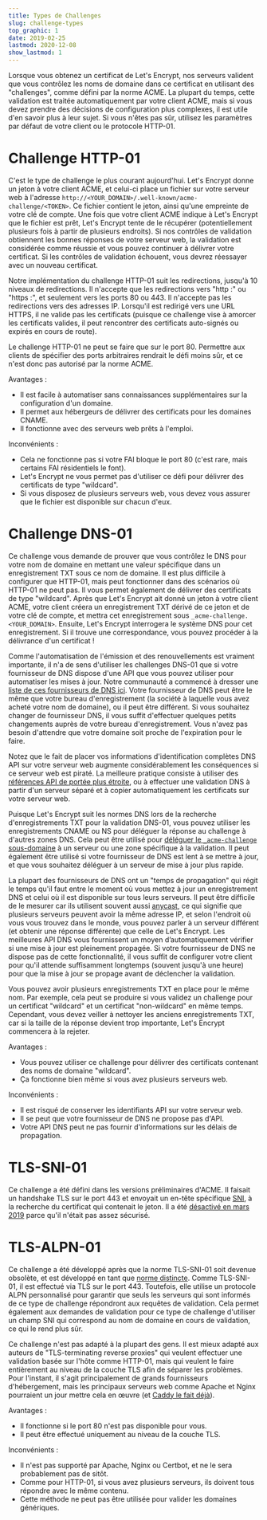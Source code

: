 ```yaml
---
title: Types de Challenges
slug: challenge-types
top_graphic: 1
date: 2019-02-25
lastmod: 2020-12-08
show_lastmod: 1
---
```



Lorsque vous obtenez un certificat de Let's Encrypt, nos serveurs valident que vous contrôlez les noms de domaine dans ce certificat en utilisant des "challenges", comme défini par la norme ACME. La plupart du temps, cette validation est traitée automatiquement par votre client ACME, mais si vous devez prendre des décisions de configuration plus complexes, il est utile d'en savoir plus à leur sujet. Si vous n'êtes pas sûr, utilisez les paramètres par défaut de votre client ou le protocole HTTP-01.

# Challenge HTTP-01

C'est le type de challenge le plus courant aujourd'hui. Let's Encrypt donne un jeton à votre client ACME, et celui-ci place un fichier sur votre serveur web à l'adresse `http://<YOUR_DOMAIN>/.well-known/acme-challenge/<TOKEN>`. Ce fichier contient le jeton, ainsi qu'une empreinte de votre clé de compte. Une fois que votre client ACME indique à Let's Encrypt que le fichier est prêt, Let's Encrypt tente de le récupérer (potentiellement plusieurs fois à partir de plusieurs endroits). Si nos contrôles de validation obtiennent les bonnes réponses de votre serveur web, la validation est considérée comme réussie et vous pouvez continuer à délivrer votre certificat. Si les contrôles de validation échouent, vous devrez réessayer avec un nouveau certificat.

Notre implémentation du challenge HTTP-01 suit les redirections, jusqu'à 10 niveaux de redirections. Il n'accepte que les redirections vers "http :" ou "https :", et seulement vers les ports 80 ou 443. Il n'accepte pas les redirections vers des adresses IP. Lorsqu'il est redirigé vers une URL HTTPS, il ne valide pas les certificats (puisque ce challenge vise à amorcer les certificats valides, il peut rencontrer des certificats auto-signés ou expirés en cours de route).

Le challenge HTTP-01 ne peut se faire que sur le port 80. Permettre aux clients de spécifier des ports arbitraires rendrait le défi moins sûr, et ce n'est donc pas autorisé par la norme ACME.

Avantages :

 - Il est facile à automatiser sans connaissances supplémentaires sur la configuration d'un domaine.
 - Il permet aux hébergeurs de délivrer des certificats pour les domaines CNAME.
 - Il fonctionne avec des serveurs web prêts à l'emploi.

Inconvénients :

 - Cela ne fonctionne pas si votre FAI bloque le port 80 (c'est rare, mais certains FAI résidentiels le font).
 - Let's Encrypt ne vous permet pas d'utiliser ce défi pour délivrer des certificats de type "wildcard".
 - Si vous disposez de plusieurs serveurs web, vous devez vous assurer que le fichier est disponible sur chacun d'eux.

# Challenge DNS-01

Ce challenge vous demande de prouver que vous contrôlez le DNS pour votre nom de domaine en mettant une valeur spécifique dans un enregistrement TXT sous ce nom de domaine. Il est plus difficile à configurer que HTTP-01, mais peut fonctionner dans des scénarios où HTTP-01 ne peut pas. Il vous permet également de délivrer des certificats de type "wildcard". Après que Let's Encrypt ait donné un jeton à votre client ACME, votre client créera un enregistrement TXT dérivé de ce jeton et de votre clé de compte, et mettra cet enregistrement sous `_acme-challenge.<YOUR_DOMAIN>`. Ensuite, Let's Encrypt interrogera le système DNS pour cet enregistrement. Si il trouve une correspondance, vous pouvez procéder à la délivrance d'un certificat !

Comme l'automatisation de l'émission et des renouvellements est vraiment importante, il n'a de sens d'utiliser les challenges DNS-01 que si votre fournisseur de DNS dispose d'une API que vous pouvez utiliser pour automatiser les mises à jour. Notre communauté a commencé à dresser une [ liste de ces fournisseurs de DNS ici](https://community.letsencrypt.org/t/dns-providers-who-easily-integrate-with-lets-encrypt-dns-validation/86438). Votre fournisseur de DNS peut être le même que votre bureau d'enregistrement (la société à laquelle vous avez acheté votre nom de domaine), ou il peut être différent. Si vous souhaitez changer de fournisseur DNS, il vous suffit d'effectuer quelques petits changements auprès de votre bureau d'enregistrement. Vous n'avez pas besoin d'attendre que votre domaine soit proche de l'expiration pour le faire.

Notez que le fait de placer vos informations d'identification complètes DNS API sur votre serveur web augmente considérablement les conséquences si ce serveur web est piraté. La meilleure pratique consiste à utiliser des [références API de portée plus étroite](https://www.eff.org/deeplinks/2018/02/technical-deep-dive-securing-automation-acme-dns-challenge-validation), ou à effectuer une validation DNS à partir d'un serveur séparé et à copier automatiquement les certificats sur votre serveur web.

Puisque Let's Encrypt suit les normes DNS lors de la recherche d'enregistrements TXT pour la validation DNS-01, vous pouvez utiliser les enregistrements CNAME ou NS pour déléguer la réponse au challenge à d'autres zones DNS. Cela peut être utilisé pour [déléguer le `_acme-challenge` sous-domaine](https://www.eff.org/deeplinks/2018/02/technical-deep-dive-securing-automation-acme-dns-challenge-validation) à un serveur ou une zone spécifique à la validation. Il peut également être utilisé si votre fournisseur de DNS est lent à se mettre à jour, et que vous souhaitez déléguer à un serveur de mise à jour plus rapide.

La plupart des fournisseurs de DNS ont un "temps de propagation" qui régit le temps qu'il faut entre le moment où vous mettez à jour un enregistrement DNS et celui où il est disponible sur tous leurs serveurs. Il peut être difficile de le mesurer car ils utilisent souvent aussi [anycast](https://en.wikipedia.org/wiki/Anycast), ce qui signifie que plusieurs serveurs peuvent avoir la même adresse IP, et selon l'endroit où vous vous trouvez dans le monde, vous pouvez parler à un serveur différent (et obtenir une réponse différente) que celle de Let's Encrypt. Les meilleures API DNS vous fournissent un moyen d’automatiquement vérifier si une mise à jour est pleinement propagée. Si votre fournisseur de DNS ne dispose pas de cette fonctionnalité, il vous suffit de configurer votre client pour qu'il attende suffisamment longtemps (souvent jusqu'à une heure) pour que la mise à jour se propage avant de déclencher la validation.

Vous pouvez avoir plusieurs enregistrements TXT en place pour le même nom. Par exemple, cela peut se produire si vous validez un challenge pour un certificat "wildcard" et un certificat "non-wildcard" en même temps. Cependant, vous devez veiller à nettoyer les anciens enregistrements TXT, car si la taille de la réponse devient trop importante, Let's Encrypt commencera à la rejeter.

Avantages :

 - Vous pouvez utiliser ce challenge pour délivrer des certificats contenant des noms de domaine "wildcard".
 - Ça fonctionne bien même si vous avez plusieurs serveurs web.

Inconvénients :

 - Il est risqué de conserver les identifiants API sur votre serveur web.
 - Il se peut que votre fournisseur de DNS ne propose pas d'API.
 - Votre API DNS peut ne pas fournir d'informations sur les délais de propagation.

# TLS-SNI-01

Ce challenge a été défini dans les versions préliminaires d'ACME. Il faisait un handshake TLS sur le port 443 et envoyait un en-tête spécifique [SNI](https://en.wikipedia.org/wiki/Server_Name_Indication), à la recherche du certificat qui contenait le jeton. Il a été [désactivé en mars 2019](https://community.letsencrypt.org/t/march-13-2019-end-of-life-for-all-tls-sni-01-validation-support/74209) parce qu'il n'était pas assez sécurisé.

# TLS-ALPN-01

Ce challenge a été développé après que la norme TLS-SNI-01 soit devenue obsolète, et est développé en tant que [norme distincte](https://tools.ietf.org/html/rfc8737). Comme TLS-SNI-01, il est effectué via TLS sur le port 443. Toutefois, elle utilise un protocole ALPN personnalisé pour garantir que seuls les serveurs qui sont informés de ce type de challenge répondront aux requêtes de validation. Cela permet également aux demandes de validation pour ce type de challenge d'utiliser un champ SNI qui correspond au nom de domaine en cours de validation, ce qui le rend plus sûr.

Ce challenge n'est pas adapté à la plupart des gens. Il est mieux adapté aux auteurs de "TLS-terminating reverse proxies" qui veulent effectuer une validation basée sur l'hôte comme HTTP-01, mais qui veulent le faire entièrement au niveau de la couche TLS afin de séparer les problèmes. Pour l'instant, il s'agit principalement de grands fournisseurs d'hébergement, mais les principaux serveurs web comme Apache et Nginx pourraient un jour mettre cela en œuvre (et [Caddy le fait déjà](https://caddy.community/t/caddy-supports-the-acme-tls-alpn-challenge/4860)).

Avantages :

 - Il fonctionne si le port 80 n'est pas disponible pour vous.
 - Il peut être effectué uniquement au niveau de la couche TLS.

Inconvénients :

 - Il n'est pas supporté par Apache, Nginx ou Certbot, et ne le sera probablement pas de sitôt.
 - Comme pour HTTP-01, si vous avez plusieurs serveurs, ils doivent tous répondre avec le même contenu.
 - Cette méthode ne peut pas être utilisée pour valider les domaines génériques.
